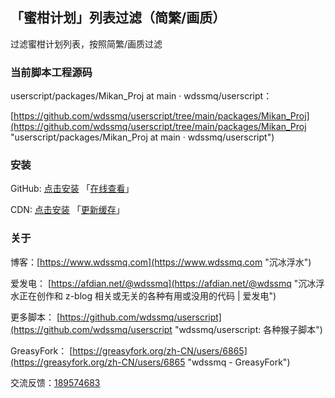 ## 「蜜柑计划」列表过滤（简繁/画质）

过滤蜜柑计划列表，按照简繁/画质过滤

### 当前脚本工程源码

userscript/packages/Mikan_Proj at main · wdssmq/userscript：

[https://github.com/wdssmq/userscript/tree/main/packages/Mikan_Proj](https://github.com/wdssmq/userscript/tree/main/packages/Mikan_Proj "userscript/packages/Mikan_Proj at main · wdssmq/userscript")

### 安装

GitHub: [点击安装](https://github.com/wdssmq/userscript/blob/main/dist/Mikan_Proj.user.js?raw=true "点击安装 「蜜柑计划」列表过滤（简繁/画质） - GitHub") 「[在线查看](https://github.com/wdssmq/userscript/blob/main/dist/Mikan_Proj.user.js "在线查看 dist 源码")」

CDN: [点击安装](https://cdn.jsdelivr.net/gh/wdssmq/userscript@main/dist/Mikan_Proj.user.js "点击安装 「蜜柑计划」列表过滤（简繁/画质） - CDN") 「[更新缓存](https://purge.jsdelivr.net/gh/wdssmq/userscript@main/dist/Mikan_Proj.user.js "点击更新 CDN 缓存")」

### 关于

博客：[https://www.wdssmq.com](https://www.wdssmq.com "沉冰浮水")

爱发电： [https://afdian.net/@wdssmq](https://afdian.net/@wdssmq "沉冰浮水正在创作和 z-blog 相关或无关的各种有用或没用的代码 | 爱发电")

更多脚本： [https://github.com/wdssmq/userscript](https://github.com/wdssmq/userscript "wdssmq/userscript: 各种猴子脚本")

GreasyFork： [https://greasyfork.org/zh-CN/users/6865](https://greasyfork.org/zh-CN/users/6865 "wdssmq - GreasyFork")

交流反馈：<a target="_blank" href="https://qm.qq.com/cgi-bin/qm/qr?k=aUWw0GnzE6lREYxdHVPAIfJBPKPvnPN6&jump_from=webapi&authKey=CPLHemFTAHa9YuDOOXHE1DDqTUhlsJehvEQ4HmBpx4ihtBc9i8OGJCsnR3fc+cJ1">189574683</a>


